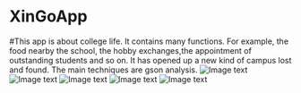 # XinGoApp
#This app is about college life. It contains many functions. For example, the food nearby the school, the hobby exchanges,the appointment
of outstanding students and so on. It has opened up a new kind of campus lost and found. The main techniques are gson analysis.
![Image text](https://github.com/yguo18/CircleFollowButton/raw/master/Assets/Image/1.png)
![Image text](https://github.com/yguo18/CircleFollowButton/raw/master/Assets/Image/2.png)
![Image text](https://github.com/yguo18/CircleFollowButton/raw/master/Assets/Image/3.png)
![Image text](https://github.com/yguo18/CircleFollowButton/raw/master/Assets/Image/4.png)
![Image text](https://github.com/yguo18/CircleFollowButton/raw/master/Assets/Image/5.png)
